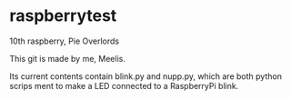 # raspberrytest
10th raspberry, Pie Overlords


This git is made by me, Meelis.

Its current contents contain blink.py and nupp.py, which are both python scrips ment to make a LED connected to a RaspberryPi blink.


